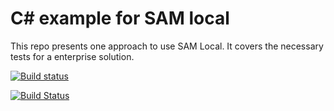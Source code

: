 # C# example for SAM local

This repo presents one approach to use SAM Local. It covers the necessary tests for a enterprise solution.

[![Build status](https://ci.appveyor.com/api/projects/status/tobss8m9jfcjmpo4?svg=true)](https://ci.appveyor.com/project/joaoasrosa/aws-sam-local-blog)

[![Build Status](https://travis-ci.org/joaoasrosa/aws-sam-local-blog.svg?branch=master)](https://travis-ci.org/joaoasrosa/aws-sam-local-blog)